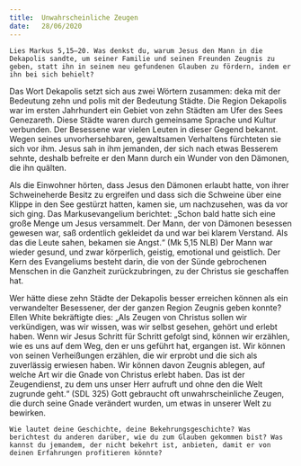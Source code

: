 ```yaml
---
title:  Unwahrscheinliche Zeugen
date:   28/06/2020
---
```


`Lies Markus 5,15–20. Was denkst du, warum Jesus den Mann in die Dekapolis sandte, um seiner Familie und seinen Freunden Zeugnis zu geben, statt ihn in seinem neu gefundenen Glauben zu fördern, indem er ihn bei sich behielt?`

Das Wort Dekapolis setzt sich aus zwei Wörtern zusammen: deka mit der Bedeutung zehn und polis mit der Bedeutung Städte. Die Region Dekapolis war im ersten Jahrhundert ein Gebiet von zehn Städten am Ufer des Sees Genezareth. Diese Städte waren durch gemeinsame Sprache und Kultur verbunden. Der Besessene war vielen Leuten in dieser Gegend bekannt. Wegen seines unvorhersehbaren, gewaltsamen Verhaltens fürchteten sie sich vor ihm. Jesus sah in ihm jemanden, der sich nach etwas Besserem sehnte, deshalb befreite er den Mann durch ein Wunder von den Dämonen, die ihn quälten.

Als die Einwohner hörten, dass Jesus den Dämonen erlaubt hatte, von ihrer Schweineherde Besitz zu ergreifen und dass sich die Schweine über eine Klippe in den See gestürzt hatten, kamen sie, um nachzusehen, was da vor sich ging. Das Markusevangelium berichtet: „Schon bald hatte sich eine große Menge um Jesus versammelt. Der Mann, der von Dämonen besessen gewesen war, saß ordentlich gekleidet da und war bei klarem Verstand. Als das die Leute sahen, bekamen sie Angst.“ (Mk 5,15 NLB) Der Mann war wieder gesund, und zwar körperlich, geistig, emotional und geistlich. Der Kern des Evangeliums besteht darin, die von der Sünde gebrochenen Menschen in die Ganzheit zurückzubringen, zu der Christus sie geschaffen hat.

Wer hätte diese zehn Städte der Dekapolis besser erreichen können als ein verwandelter Besessener, der der ganzen Region Zeugnis geben konnte? Ellen White bekräftigte dies: „Als Zeugen von Christus sollen wir verkündigen, was wir wissen, was wir selbst gesehen, gehört und erlebt haben. Wenn wir Jesus Schritt für Schritt gefolgt sind, können wir erzählen, wie es uns auf dem Weg, den er uns geführt hat, ergangen ist. Wir können von seinen Verheißungen erzählen, die wir erprobt und die sich als zuverlässig erwiesen haben. Wir können davon Zeugnis ablegen, auf welche Art wir die Gnade von Christus erlebt haben. Das ist der Zeugendienst, zu dem uns unser Herr aufruft und ohne den die Welt zugrunde geht.“ (SDL 325) Gott gebraucht oft unwahrscheinliche Zeugen, die durch seine Gnade verändert wurden, um etwas in unserer Welt zu bewirken.

`Wie lautet deine Geschichte, deine Bekehrungsgeschichte? Was berichtest du anderen darüber, wie du zum Glauben gekommen bist? Was kannst du jemandem, der nicht bekehrt ist, anbieten, damit er von deinen Erfahrungen profitieren könnte?`
